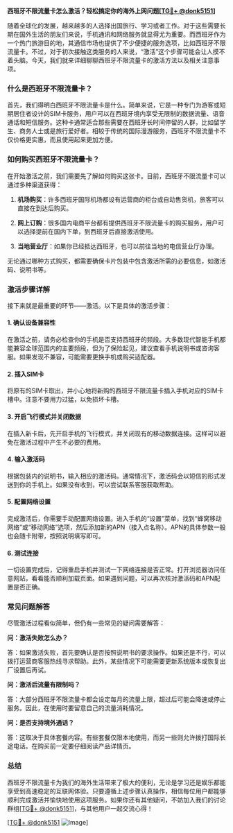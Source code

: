 **西班牙不限流量卡怎么激活？轻松搞定你的海外上网问题[[TG💪+ @donk5151](https://t.me/s/donk5151)]**

随着全球化的发展，越来越多的人选择出国旅行、学习或者工作。对于这些需要长期在国外生活的朋友们来说，手机通讯和网络服务就显得尤为重要。而西班牙作为一个热门旅游目的地，其通信市场也提供了不少便捷的服务选项，比如西班牙不限流量卡。不过，对于初次接触这类服务的人来说，“激活”这个步骤可能会让人摸不着头脑。今天，我们就来详细聊聊西班牙不限流量卡的激活方法以及相关注意事项。

### 什么是西班牙不限流量卡？

首先，我们得明白西班牙不限流量卡是什么。简单来说，它是一种专门为游客或短期居住者设计的SIM卡服务，用户可以在西班牙境内享受无限制的数据流量、语音通话和短信服务。这种卡通常适合那些需要在西班牙长时间停留的人群，比如留学生、商务人士或是旅行爱好者。相较于传统的国际漫游服务，西班牙不限流量卡不仅价格更实惠，而且使用起来更加方便。

### 如何购买西班牙不限流量卡？

在开始激活之前，我们需要先了解如何购买这张卡。目前，西班牙不限流量卡可以通过多种渠道获得：

1. **机场购买**：许多西班牙国际机场都设有运营商的柜台或自动售货机，旅客可以直接在到达后购买。
   
2. **网上订购**：很多国内电商平台都有提供西班牙不限流量卡的购买服务，用户可以选择提前在国内下单，到西班牙后直接激活使用。

3. **当地营业厅**：如果你已经抵达西班牙，也可以前往当地的电信营业厅办理。

无论通过哪种方式购买，都需要确保卡片包装中包含激活所需的必要信息，如激活码、说明书等。

### 激活步骤详解

接下来就是最重要的环节——激活。以下是具体的激活步骤：

#### 1. 确认设备兼容性

在激活之前，请务必检查你的手机是否支持西班牙的频段。大多数现代智能手机都能兼容全球范围内的主要频段，但为了保险起见，建议查看手机说明书或咨询客服。如果发现不兼容，可能需要更换手机或购买适配器。

#### 2. 插入SIM卡

将原有的SIM卡取出，并小心地将新购的西班牙不限流量卡插入手机对应的SIM卡槽中。注意不要用力过猛，以免损坏卡槽。

#### 3. 开启飞行模式并关闭数据

在插入新卡后，先开启手机的飞行模式，并关闭现有的移动数据连接。这样可以避免在激活过程中产生不必要的费用。

#### 4. 输入激活码

根据包装内的说明书，输入相应的激活码。通常情况下，激活码会以短信的形式发送到你的手机上。如果没有收到，可以尝试联系客服获取帮助。

#### 5. 配置网络设置

完成激活后，你需要手动配置网络设置。进入手机的“设置”菜单，找到“蜂窝移动网络”或“移动网络”选项，然后添加新的APN（接入点名称）。APN的具体参数一般也会随卡附带，按照说明填写即可。

#### 6. 测试连接

一切设置完成后，记得重启手机并测试一下网络连接是否正常。打开浏览器访问任意网站，看看能否顺利加载页面。如果遇到问题，可以再次核对激活码和APN配置是否正确。

### 常见问题解答

尽管激活过程看似简单，但仍有一些常见的疑问需要解答：

**问：激活失败怎么办？**

答：如果激活失败，首先要确认是否按照说明书的要求操作。如果还是不行，可以拨打运营商客服热线寻求帮助。此外，某些情况下可能需要更新系统版本或恢复出厂设置后再试。

**问：激活后流量有限制吗？**

答：大部分西班牙不限流量卡都会设定每月的流量上限，超过后可能会降速或停止服务。因此，在使用时要留意自己的流量消耗情况。

**问：是否支持境外通话？**

答：这取决于具体套餐内容。有些套餐仅限本地使用，而另一些则允许拨打国际长途电话。在购买前一定要仔细阅读产品详情页。

### 总结

西班牙不限流量卡为我们的海外生活带来了极大的便利，无论是学习还是娱乐都能享受到高速稳定的互联网体验。只要遵循上述步骤认真操作，相信每位用户都能够顺利完成激活并愉快地使用这项服务。如果你还有其他疑问，不妨加入我们的讨论群组[[TG💪+ @donk5151](https://t.me/s/donk5151)]，与其他用户一起交流心得！

[[TG💪+ @donk5151](https://t.me/s/donk5151) ![Image](https://i.postimg.cc/rwNCRYN7/Snipaste-2025-04-30-17-27-05.png)]